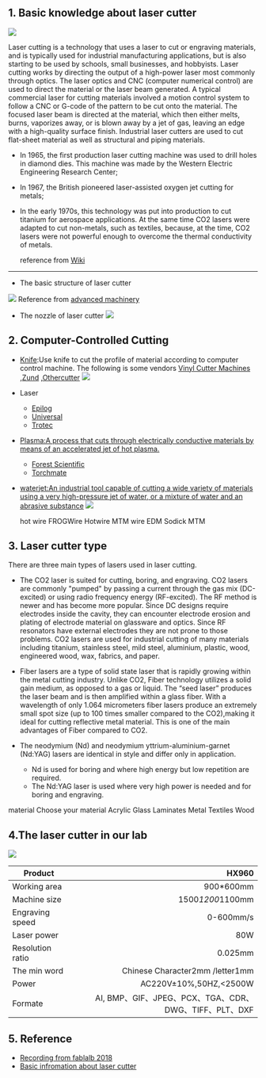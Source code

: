 ## 1. Basic knowledge about laser cutter

![](https://gitlab.com/picbed/bed/uploads/544c5974ab0d136f2ea1d8b958295072/laser-cut.gif
)

Laser cutting is a technology that uses a laser to cut or engraving materials, and is typically used for industrial manufacturing applications, but is also starting to be used by schools, small businesses, and hobbyists. Laser cutting works by directing the output of a high-power laser most commonly through optics. The laser optics and CNC (computer numerical control) are used to direct the material or the laser beam generated. A typical commercial laser for cutting materials involved a motion control system to follow a CNC or G-code of the pattern to be cut onto the material. The focused laser beam is directed at the material, which then either melts, burns, vaporizes away, or is blown away by a jet of gas, leaving an edge with a high-quality surface finish. Industrial laser cutters are used to cut flat-sheet material as well as structural and piping materials.


* In 1965, the first production laser cutting machine was used to drill holes in diamond dies. This machine was made by the Western Electric Engineering Research Center; 
* In 1967, the British pioneered laser-assisted oxygen jet cutting for metals;
* In the early 1970s, this technology was put into production to cut titanium for aerospace applications. At the same time CO2 lasers were adapted to cut non-metals, such as textiles, because, at the time, CO2 lasers were not powerful enough to overcome the thermal conductivity of metals.
  
   reference from [Wiki](https://en.wikipedia.org/wiki/Laser_cutting)
***



* The basic structure of laser cutter

![](https://gitlab.com/picbed/bed/uploads/56743b8fe5e398e3c1a3562977543f97/cnc-laser-system.png)
Reference from [advanced machinery](https://am.co.za/laser/cabinet)



* The nozzle of laser cutter
![](https://gitlab.com/picbed/bed/uploads/9f62d3f7d32249b67301603249d1d919/LaserCutter.jpg
)



## 2. Computer-Controlled Cutting
* [Knife](https://www.youtube.com/watch?v=PG9lJOnNTzQ):Use knife to cut the profile of material according to computer control machine. The following is some vendors [Vinyl Cutter Machines](https://www.rolanddga.com/products/vinyl-cutters) ,[Zund](https://www.zund.com/en) ,[Othercutter](https://www.youtube.com/watch?v=PG9lJOnNTzQ)
  ![](https://gitlab.com/picbed/bed/uploads/b632e9d47d801a0e7dc233cb9afe85e3/VINLY.png)
 
 

* Laser
  * [Epilog](https://www.epiloglaser.com/laser-machines/product-line.htm) 
  * [Universal](https://www.ulsinc.com/technology/products)
  * [Trotec](https://www.troteclaser.com/) 
     
* [Plasma:A process that cuts through electrically conductive materials by means of an accelerated jet of hot plasma.](https://en.wikipedia.org/wiki/Plasma_cutting)
  * [Forest Scientific](http://forestscientific.com/cnc-plasma-cutters/) 
  * [Torchmate](https://torchmate.com/how-to-choose)
* [waterjet:An industrial tool capable of cutting a wide variety of materials using a very high-pressure jet of water, or a mixture of water and an abrasive substance](https://en.wikipedia.org/wiki/Water_jet_cutter)
![](https://gitlab.com/picbed/bed/uploads/22d4518258963a56bf19a5c66e4dbcc0/abrasive-waterjet.gif)

    hot wire
       FROGWire Hotwire MTM
    wire EDM
       Sodick MTM
## 3. Laser cutter type

There are three main types of lasers used in laser cutting. 
* The CO2 laser is suited for cutting, boring, and engraving. CO2 lasers are commonly "pumped" by passing a current through the gas mix (DC-excited) or using radio frequency energy (RF-excited). The RF method is newer and has become more popular. Since DC designs require electrodes inside the cavity, they can encounter electrode erosion and plating of electrode material on glassware and optics. Since RF resonators have external electrodes they are not prone to those problems. CO2 lasers are used for industrial cutting of many materials including titanium, stainless steel, mild steel, aluminium, plastic, wood, engineered wood, wax, fabrics, and paper. 
* Fiber lasers are a type of solid state laser that is rapidly growing within the metal cutting industry. Unlike CO2, Fiber technology utilizes a solid gain medium, as opposed to a gas or liquid. The “seed laser” produces the laser beam and is then amplified within a glass fiber. With a wavelength of only 1.064 micrometers fiber lasers produce an extremely small spot size (up to 100 times smaller compared to the CO2),making it ideal for cutting reflective metal material. This is one of the main advantages of Fiber compared to CO2.


* The neodymium (Nd) and neodymium yttrium-aluminium-garnet (Nd:YAG) lasers are identical in style and differ only in application.
  *  Nd is used for boring and where high energy but low repetition are required. 
  *  The Nd:YAG laser is used where very high power is needed and for boring and engraving. 


material
Choose your material
Acrylic
Glass
Laminates
Metal
Textiles
Wood






## 4.The laser cutter in our lab

![](https://gitlab.com/picbed/bed/uploads/1940a8cbe0f567c4b2e3adc15fee716a/WechatIMG80.jpeg
)


|Product|HX960      | 
| ------------- |-----:|	
|Working area|900*600mm|
|Machine size |1500*1200*1100mm    | 
| Engraving speed|0-600mm/s|   	
| Laser power|80W  |
|Resolution ratio|0.025mm|
|The min word|Chinese Character2mm /letter1mm|
|Power|AC220V±10%,50HZ,<2500W|
|Formate|AI, BMP、GIF、JPEG、PCX、TGA、CDR、DWG、TIFF、PLT、DXF|
	


## 5. Reference
* [Recording from fablalb 2018](http://fab.academany.org/2018/lectures/fab-20180207.html)
* [Basic infromation about laser cutter](http://academy.cba.mit.edu/classes/computer_cutting/index.html)
